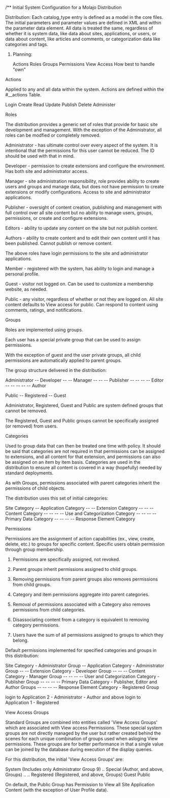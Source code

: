 /**
Initial System Configuration for a Molajo Distribution

Distribution: Each catalog_type entry is defined as a model in the core files. The initial
 parameters and parameter values are defined in XML and within the parameter data element.
 All data is treated the same, regardless of whether it is system data, like data about
 sites, applications, or users, or data about content, like articles and comments, or
 categorization data like categories and tags.

1. Planning:

    Actions
    Roles
    Groups
	Permissions
    View Access
    How best to handle "own"

Actions

Applied to any and all data within the system. Actions are defined within the #__actions Table.

Login
Create
Read
Update
Publish
Delete
Administer

Roles

The distribution provides a generic set of roles that provide for basic site development and management.
With the exception of the Administrator, all roles can be modfied or completely removed.

Administrator - has ultimate control over every aspect of the system. It is intentional that the permissions
for this user cannot be reduced. The ID should be used with that in mind.

Developer - permission to create extensions and configure the environment. Has both site and administrator access.

Manager - site administration responsibility, role provides ability to create users and groups and manage
data, but does not have permission to create extensions or modify configurations. Access to site and
administrator applications.

Publisher - oversight of content creation, publishing and management with full control over all site content
but no ability to manage users, groups, permissions, or create and configure extensions.

Editors - ability to update any content on the site but not publish content.

Authors - ability to create content and to edit their own content until it has been published. Cannot
publish or remove content.

The above roles have login permissions to the site and administrator applications.

Member - registered with the system, has ability to login and manage a personal profile.

Guest - visitor not logged on. Can be used to customize a membership website, as needed.

Public - any visitor, regardless of whether or not they are logged on. All site content defaults to View
access for public. Can respond to content using comments, ratings, and notifications.

Groups

Roles are implemented using groups.

Each user has a special private group that can be used to assign permissions.

With the exception of guest and the user private groups, all child permissions are automatically
applied to parent groups.

The group structure delivered in the distribution:

Administrator
-- Developer
-- -- Manager
-- -- -- Publisher
-- -- -- -- Editor
-- -- -- -- -- Author

Public
-- Registered
-- Guest

Administrator, Registered, Guest and Public are system defined groups that cannot be removed.

The Registered, Guest and Public groups cannot be specifically assigned (or removed) from users.

Categories

Used to group data that can then be treated one time with policy. It should be said that categories are
not required in that permissions can be assigned to extensions, and all content for that extension, and
permissions can also be assigned on an item by item basis. Categories are used in the distribution
to ensure all content is covered in a way (hopefully) needed by standard deployments.

As with Groups, permissions associated with parent categories inherit the permissions of child objects.

The distribution uses this set of initial categories:

Site Category
-- Application Category
-- -- Extension Category
-- -- -- Content Category
-- -- -- -- Use and Categorization Category
-- -- -- -- Primary Data Category
-- -- -- -- Response Element Category

Permissions

Permissions are the assignment of action capabilities (ex., view, create, delete, etc.) to groups
for specific content. Specific users obtain permission through group membership.

1. Permissions are specifically assigned, not revoked.

2. Parent groups inherit permissions assigned to child groups.

3. Removing permissions from parent groups also removes permissions from child groups.

4. Category and item permissions aggregate into parent categories.

5. Removal of permissions associated with a Category also removes permissions from child categories.

6. Disassociating content from a category is equivalent to removing category permissions.

7. Users have the sum of all permissions assigned to groups to which they belong.

Default permissions implemented for specified categories and groups in this distribution:

Site Category - Administrator Group
-- Application Category - Administrator Group
-- -- Extension Category - Developer Group
-- -- -- Content Category - Manager Group
-- -- -- -- User and Categorization Category  - Publisher Group
-- -- -- -- Primary Data Category - Publisher, Editor and Author Groups
-- -- -- -- Response Element Category - Registered Group

login to Application 2 - Administrator - Author and above
login to Application 1 - Registered

View Access Groups

Standard Groups are combined into entities called 'View Access Groups' which are associated with View
access Permissions. These special system groups are not directly managed by the user but rather created
behind the scenes for each unique combination of groups used when asloging View permissions. These
groups are for better performance in that a single value can be joined by the database during
execution of the display queries.

For this distribution, the initial 'View Access Groups' are:

System (Includes only Administrator Group 9)
.. Special (Author, and above, Groups)
.. .. Registered (Registered, and above, Groups)
Guest
Public

On default, the Public Group has Permission to View all Site Application Content (with the exception of User
Profile data).

